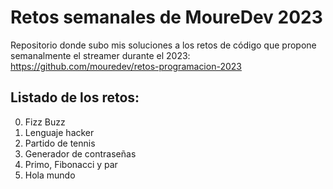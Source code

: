 # Retos semanales de MoureDev 2023

Repositorio donde subo mis soluciones a los retos de código que propone semanalmente el streamer durante el 2023:
https://github.com/mouredev/retos-programacion-2023

## Listado de los retos:
0. Fizz Buzz
1. Lenguaje hacker
2. Partido de tennis
3. Generador de contraseñas
4. Primo, Fibonacci y par
5. Hola mundo
